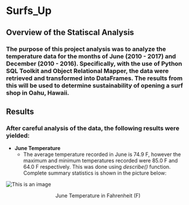 # Surfs_Up 

## Overview of the Statiscal Analysis
### The purpose of this project analysis was to analyze the temperature data for the months of June (2010 - 2017) and December (2010 - 2016). Specifically, with the use of Python SQL Toolkit and Object Relational Mapper, the data were retrieved and transformed into DataFrames. The results from this will be used to determine sustainability of opening a surf shop in Oahu, Hawaii. 

## Results
### After careful analysis of the data, the following results were yielded:
- **June Temperature**
    - The average temperature recorded in June is 74.9 F, however the maximum and minimum temperatures recorded were 85.0 F and 64.0 F respectively. This was done using *describe()* function. Complete summary statistics is shown in the picture below:

![This is an image](surfs_up/june_temps_stat.png)
<p align="center">
    June Temperature in Fahrenheit (F)
</p>